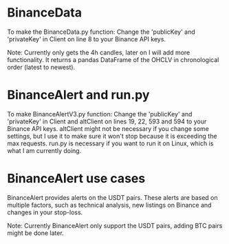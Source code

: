 # BinanceData
To make the BinanceData.py function:
Change the 'publicKey' and 'privateKey' in Client on line 8 to your Binance API keys. 

Note:
Currently only gets the 4h candles, later on I will add more functionality. It returns a pandas DataFrame of the OHCLV in chronological order (latest to newest).

# BinanceAlert and run.py
To make BinanceAlertV3.py function:
Change the 'publicKey' and 'privateKey' in Client and altClient on lines 19, 22, 593 and 594 to your Binance API keys.
altClient might not be necessary if you change some settings, but I use it to make sure it won't stop because it is exceeding the max requests.
run.py is necessary if you want to run it on Linux, which is what I am currently doing. 

# BinanceAlert use cases
BinanceAlert provides alerts on the USDT pairs. These alerts are based on multiple factors, such as technical analysis, new listings on Binance and changes in your stop-loss.

Note:
Currently BinanceAlert only support the USDT pairs, adding BTC pairs might be done later.
